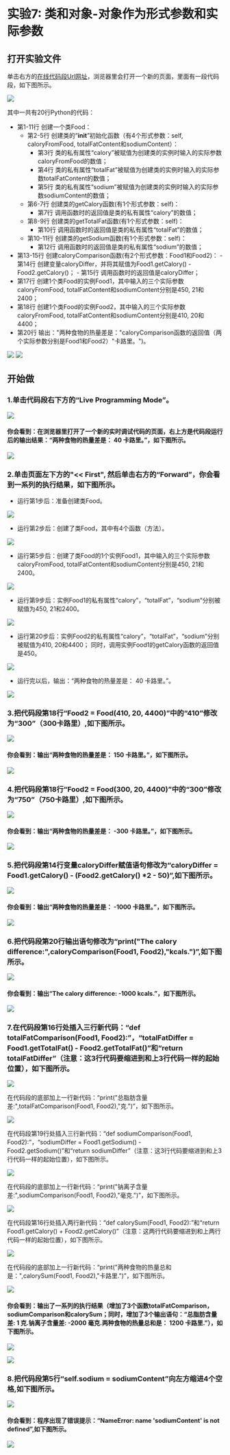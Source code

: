# 实验7: 类和对象-对象作为形式参数和实际参数

## 打开实验文件

单击右方的[在线代码段Url网址](http://pythontutor.com/visualize.html#code=class%20Food%3A%0A%20%20%20%20def%20__init__%28self,%20caloryFromFood,%20totalFatContent,%20sodiumContent%29%3A%0A%20%20%20%20%20%20%20%20self.calory%20%3D%20caloryFromFood%0A%20%20%20%20%20%20%20%20self.totalFat%20%3D%20totalFatContent%0A%20%20%20%20%20%20%20%20self.sodium%20%3D%20sodiumContent%0A%20%20%20%20def%20getCalory%28self%29%3A%0A%20%20%20%20%20%20%20%20return%20self.calory%0A%20%20%20%20def%20getTotalFat%28self%29%3A%0A%20%20%20%20%20%20%20%20return%20self.totalFat%0A%20%20%20%20def%20getSodium%28self%29%3A%0A%20%20%20%20%20%20%20%20return%20self.sodium%0A%0Adef%20caloryComparison%28Food1,%20Food2%29%3A%0A%20%20%20%20caloryDiffer%20%3D%20Food1.getCalory%28%29%20-%20Food2.getCalory%28%29%0A%20%20%20%20return%20caloryDiffer%0A%0AFood1%20%3D%20Food%28450,%2021,%202400%29%0AFood2%20%3D%20Food%28410,%2020,%204400%29%0A%0Aprint%28%22%E4%B8%A4%E7%A7%8D%E9%A3%9F%E7%89%A9%E7%9A%84%E7%83%AD%E9%87%8F%E5%B7%AE%E6%98%AF%EF%BC%9A%22,caloryComparison%28Food1,%20Food2%29,%22%E5%8D%A1%E8%B7%AF%E9%87%8C%E3%80%82%22%29&cumulative=false&heapPrimitives=nevernest&mode=edit&origin=opt-frontend.js&py=3&rawInputLstJSON=%5B%5D&textReferences=false)，浏览器里会打开一个新的页面，里面有一段代码段，如下图所示。

![](/images/理解面向对象的基本思想/类和对象-对象作为形式参数和实际参数/png/0.png)

其中一共有20行Python的代码：

- 第1-11行 创建一个类Food：
	- 第2-5行 创建类的“__init__”初始化函数（有4个形式参数：self, caloryFromFood, totalFatContent和sodiumContent）：
		- 第3行 类的私有属性“calory”被赋值为创建类的实例时输入的实际参数caloryFromFood的数值；
		- 第4行 类的私有属性“totalFat”被赋值为创建类的实例时输入的实际参数totalFatContent的数值；
		- 第5行 类的私有属性“sodium”被赋值为创建类的实例时输入的实际参数sodiumContent的数值；
	- 第6-7行 创建类的getCalory函数(有1个形式参数：self)：
		- 第7行 调用函数时的返回值是类的私有属性“calory”的数值；
	- 第8-9行 创建类的getTotalFat函数(有1个形式参数：self)：
		- 第10行 调用函数时的返回值是类的私有属性“totalFat”的数值；
	- 第10-11行 创建类的getSodium函数(有1个形式参数：self)：
		- 第12行 调用函数时的返回值是类的私有属性“sodium”的数值；
- 第13-15行 创建caloryComparison函数(有2个形式参数：Food1和Food2)：
		- 第14行 创建变量caloryDiffer，并将其赋值为Food1.getCalory() - Food2.getCalory()；
		- 第15行 调用函数时的返回值是caloryDiffer；
- 第17行 创建1个类Food的实例Food1，其中输入的三个实际参数caloryFromFood, totalFatContent和sodiumContent分别是450, 21和2400；
- 第18行 创建1个类Food的实例Food2，其中输入的三个实际参数caloryFromFood, totalFatContent和sodiumContent分别是410, 20和4400；
- 第20行 输出："两种食物的热量差是："caloryComparison函数的返回值（两个实际参数分别是Food1和Food2）"卡路里。")。

![](/images/理解面向对象的基本思想/类和对象-对象作为形式参数和实际参数/png/康师傅_海鲜面_nutritionfacts.png)
![](/images/理解面向对象的基本思想/类和对象-对象作为形式参数和实际参数/png/康师傅_香辣牛肉面_nutritionfacts.png)

## 开始做

### 1.单击代码段右下方的“Live Programming Mode”。

![](/images/理解面向对象的基本思想/类和对象-对象作为形式参数和实际参数/png/1a.png)

#### 你会看到：在浏览器里打开了一个新的实时调试代码的页面，右上方是代码段运行后的输出结果：“两种食物的热量差是： 40 卡路里。”，如下图所示。

![](/images/理解面向对象的基本思想/类和对象-对象作为形式参数和实际参数/png/1b.png)

### 2.单击页面左下方的"<< First", 然后单击右方的“Forward”，你会看到一系列的执行结果，如下图所示。

- 运行第1步后：准备创建类Food。

![](/images/理解面向对象的基本思想/类和对象-对象作为形式参数和实际参数/png/2b1.png)

- 运行第2步后：创建了类Food，其中有4个函数（方法）。

![](/images/理解面向对象的基本思想/类和对象-对象作为形式参数和实际参数/png/2b2.png)

- 运行第5步后：创建了类Food的1个实例Food1，其中输入的三个实际参数caloryFromFood, totalFatContent和sodiumContent分别是450, 21和2400。

![](/images/理解面向对象的基本思想/类和对象-对象作为形式参数和实际参数/png/2b3.png)

- 运行第9步后：实例Food1的私有属性“calory”，“totalFat”，“sodium”分别被赋值为450, 21和2400。

![](/images/理解面向对象的基本思想/类和对象-对象作为形式参数和实际参数/png/2b4.png)

- 运行第20步后：实例Food2的私有属性“calory”，“totalFat”，“sodium”分别被赋值为410, 20和4400； 同时，调用实例Food1的getCalory函数的返回值是450。

![](/images/理解面向对象的基本思想/类和对象-对象作为形式参数和实际参数/png/2b5.png)

- 运行完以后，输出：“两种食物的热量差是： 40 卡路里。”。

![](/images/理解面向对象的基本思想/类和对象-对象作为形式参数和实际参数/png/2b6.png)

### 3.把代码段第18行“Food2 = Food(410, 20, 4400)”中的“410”修改为“300”（300卡路里）,如下图所示。

![](/images/理解面向对象的基本思想/类和对象-对象作为形式参数和实际参数/png/3a.png)

#### 你会看到：输出“两种食物的热量差是： 150 卡路里。”，如下图所示。

![](/images/理解面向对象的基本思想/类和对象-对象作为形式参数和实际参数/png/3b.png)

### 4.把代码段第18行“Food2 = Food(300, 20, 4400)”中的“300”修改为“750”（750卡路里）,如下图所示。

![](/images/理解面向对象的基本思想/类和对象-对象作为形式参数和实际参数/png/4a.png)

#### 你会看到：输出“两种食物的热量差是： -300 卡路里。”，如下图所示。

![](/images/理解面向对象的基本思想/类和对象-对象作为形式参数和实际参数/png/4b.png)

### 5.把代码段第14行变量caloryDiffer赋值语句修改为“caloryDiffer = Food1.getCalory() - (Food2.getCalory() *2 - 50)”,如下图所示。

![](/images/理解面向对象的基本思想/类和对象-对象作为形式参数和实际参数/png/5a.png)

#### 你会看到：输出“两种食物的热量差是： -1000 卡路里。”，如下图所示。

![](/images/理解面向对象的基本思想/类和对象-对象作为形式参数和实际参数/png/5b.png)

### 6.把代码段第20行输出语句修改为“print("The calory difference:",caloryComparison(Food1, Food2),"kcals.")”,如下图所示。

![](/images/理解面向对象的基本思想/类和对象-对象作为形式参数和实际参数/png/6a.png)

#### 你会看到：输出“The calory difference: -1000 kcals.”，如下图所示。

![](/images/理解面向对象的基本思想/类和对象-对象作为形式参数和实际参数/png/6b.png)

### 7.在代码段第16行处插入三行新代码：“def totalFatComparison(Food1, Food2):”，“totalFatDiffer = Food1.getTotalFat() - Food2.getTotalFat()”和“return totalFatDiffer”（注意：这3行代码要缩进到和上3行代码一样的起始位置），如下图所示。

![](/images/理解面向对象的基本思想/类和对象-对象作为形式参数和实际参数/png/7a1.png)

在代码段的底部加上一行新代码：“print("总脂肪含量差:",totalFatComparison(Food1, Food2),"克.")”，如下图所示。

![](/images/理解面向对象的基本思想/类和对象-对象作为形式参数和实际参数/png/7a2.png)

在代码段第19行处插入三行新代码：“def sodiumComparison(Food1, Food2):”，“sodiumDiffer = Food1.getSodium() - Food2.getSodium()”和“return sodiumDiffer”（注意：这3行代码要缩进到和上3行代码一样的起始位置），如下图所示。

![](/images/理解面向对象的基本思想/类和对象-对象作为形式参数和实际参数/png/7a3.png)

在代码段的底部加上一行新代码：“print("钠离子含量差:",sodiumComparison(Food1, Food2),"毫克.")”，如下图所示。

![](/images/理解面向对象的基本思想/类和对象-对象作为形式参数和实际参数/png/7a4.png)

在代码段第16行处插入两行新代码：“def calorySum(Food1, Food2):”和“return Food1.getCalory() + Food2.getCalory()”（注意：这两行代码要缩进到和上两行代码一样的起始位置），如下图所示。

![](/images/理解面向对象的基本思想/类和对象-对象作为形式参数和实际参数/png/7a5.png)

在代码段的底部加上一行新代码：“print("两种食物的热量总和是：",calorySum(Food1, Food2),"卡路里.")”，如下图所示。

![](/images/理解面向对象的基本思想/类和对象-对象作为形式参数和实际参数/png/7a6.png)

#### 你会看到：输出了一系列的执行结果（增加了3个函数totalFatComparison，sodiumComparison和calorySum；同时，增加了3个输出语句：“总脂肪含量差: 1 克.钠离子含量差: -2000 毫克.两种食物的热量总和是： 1200 卡路里.”），如下图所示。

![](/images/理解面向对象的基本思想/类和对象-对象作为形式参数和实际参数/png/7b1.png)

![](/images/理解面向对象的基本思想/类和对象-对象作为形式参数和实际参数/png/7b2.png)

### 8.把代码段第5行“self.sodium = sodiumContent”向左方缩进4个空格,如下图所示。

![](/images/理解面向对象的基本思想/类和对象-对象作为形式参数和实际参数/png/8a.png)

#### 你会看到：程序出现了错误提示：“NameError: name 'sodiumContent' is not defined”,如下图所示。

![](/images/理解面向对象的基本思想/类和对象-对象作为形式参数和实际参数/png/8b.png)